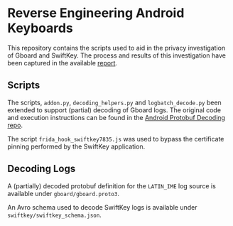# Reverse Engineering Android Keyboards

This repository contains the scripts used to aid in the privacy investigation of Gboard and SwiftKey. The process and results of this investigation have been captured in the available [report](./report.pdf).

## Scripts

The scripts, `addon.py`, `decoding_helpers.py` and `logbatch_decode.py` been extended to support (partial) decoding of Gboard logs. The original code and execution instructions can be found in the [Android Protobuf Decoding repo](https://github.com/doug-leith/android-protobuf-decoding).

The script `frida_hook_swiftkey7835.js` was used to bypass the certificate pinning performed by the SwiftKey application.

## Decoding Logs

A (partially) decoded protobuf definition for the `LATIN_IME` log source is available under `gboard/gboard.proto3`.

An Avro schema used to decode SwiftKey logs is available under `swiftkey/swiftkey_schema.json`.
